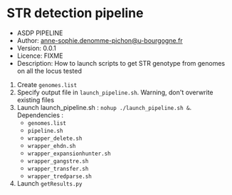 # STR detection pipeline

- ASDP PIPELINE
- Author: anne-sophie.denomme-pichon@u-bourgogne.fr
- Version: 0.0.1
- Licence: FIXME
- Description: How to launch scripts to get STR genotype from genomes on all the locus tested

1. Create `genomes.list`
2. Specify output file in `launch_pipeline.sh`. Warning, don't overwrite existing files
3. Launch launch_pipeline.sh : `nohup ./launch_pipeline.sh &`. Dependencies :
   - `genomes.list`
   - `pipeline.sh`
   - `wrapper_delete.sh`
   - `wrapper_ehdn.sh`
   - `wrapper_expansionhunter.sh`
   - `wrapper_gangstre.sh`
   - `wrapper_transfer.sh`
   - `wrapper_tredparse.sh`
4. Launch `getResults.py`